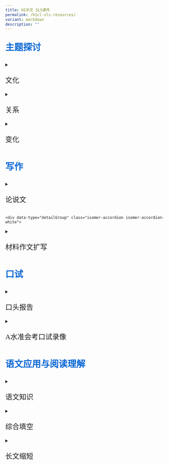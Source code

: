 ```yaml
---
title: H1华文 SLS课件
permalink: /h1cl-sls-resources/
variant: markdown
description: ""
---
```

<p style="color: #0C69D5; font-family: kai; font-size: 28px; font-weight: bold">主题探讨</p>

<div data-type="detailGroup" class="isomer-accordion isomer-accordion-white">
<details class="isomer-details">
<summary><p style="font-family: kai; font-size: 22px;">文化</p></summary>
<div data-type="detailsContent" class="isomer-details-content">
<p>
	
* [把握多元文化的优势](https://vle.learning.moe.edu.sg/moe-library/lesson/view/729f7646-0d91-4913-a611-79d431e4980e/cover)
* [生活语料（文化与生活）一：活动报道](https://vle.learning.moe.edu.sg/moe-library/lesson/view/b6df1cbe-7d6d-46dd-bff5-89f7f327619d/cover)
* [生活语料（文化与生活）二：活动报道](https://vle.learning.moe.edu.sg/moe-library/lesson/view/b6df1cbe-7d6d-46dd-bff5-89f7f327619d/cover)
* [生活语料（文化与生活）三：邀请函](https://vle.learning.moe.edu.sg/moe-library/lesson/view/32c88803-fd41-460c-842c-9d8ab0428230/cover)
* [生活语料（文化与生活）四：活动报道](https://vle.learning.moe.edu.sg/moe-library/lesson/view/b6df1cbe-7d6d-46dd-bff5-89f7f327619d/cover)
	</p></div>
</details>
	
<div data-type="detailGroup" class="isomer-accordion isomer-accordion-white">
<details class="isomer-details">
	<summary><p style="font-family: kai; font-size: 22px;">关系</p></summary>
<div data-type="detailsContent" class="isomer-details-content">
<p>
	
* [网络世界的人际关系](https://vle.learning.moe.edu.sg/moe-library/lesson/view/a1ebdd8b-d67e-4495-a6e3-ad26e53a3d3a/cover)
* [真心对待宠物](https://vle.learning.moe.edu.sg/moe-library/lesson/view/27a51b79-5d1f-4588-9f07-ef08b63d6959/cover)
	
</p></div>
</details>
		<div data-type="detailGroup" class="isomer-accordion isomer-accordion-white">
<details class="isomer-details">
	<summary><p style="font-family: kai; font-size: 22px;">变化</p></summary>
<div data-type="detailsContent" class="isomer-details-content">
<p>
	
* [抓住变化带来的契机](https://vle.learning.moe.edu.sg/moe-library/lesson/view/1b435ff0-5fe7-42c2-a841-a5473582cc57/cover)
* [网络诈骗](https://vle.learning.moe.edu.sg/moe-library/lesson/view/a6f1325e-96c4-405c-baf4-482a45ec6638/cover)
* [消失中的工作](https://vle.learning.moe.edu.sg/moe-library/lesson/view/fe00087f-4bb7-4f46-a814-3875b1a0d0bd/cover)
* [专题报道：传统味道能够代代相传吗？（一）](https://vle.learning.moe.edu.sg/moe-library/lesson/view/a6f1325e-96c4-405c-baf4-482a45ec6638/cover)
	
</p></div>
</details>
			
<p style="color: #0C69D5; font-family: kai; font-size: 28px; font-weight: bold">写作</p>
<div data-type="detailGroup" class="isomer-accordion isomer-accordion-white">
<details class="isomer-details">
<summary><p style="font-family: kai; font-size: 22px;">论说文</p></summary>
<div data-type="detailsContent" class="isomer-details-content">
<p>
	
* [课件一](https://vle.learning.moe.edu.sg/moe-library/lesson/view/e32d1189-2b65-4e9e-9fc6-2f3982236c05/cover)
	</p></div>
</details>
	
	<div data-type="detailGroup" class="isomer-accordion isomer-accordion-white">
<details class="isomer-details">
<summary><p style="font-family: kai; font-size: 22px;">材料作文扩写</p></summary>
<div data-type="detailsContent" class="isomer-details-content">
<p>
	
* [材料作文扩写（一）（混合式教学）](https://vle.learning.moe.edu.sg/moe-library/lesson/view/e9868cbe-54ab-4213-9c81-eaa3eedd79cf/cover)
* [材料作文扩写（二）（混合式教学）](https://vle.learning.moe.edu.sg/moe-library/lesson/view/5c9697ff-ac63-498b-a753-2478ef41a096/cover)
	</p></div>
</details>
	
<p style="color: #0C69D5; font-family: kai; font-size: 28px; font-weight: bold">口试</p>
<div data-type="detailGroup" class="isomer-accordion isomer-accordion-white">
<details class="isomer-details">
<summary><p style="font-family: kai; font-size: 22px;">口头报告</p></summary>
<div data-type="detailsContent" class="isomer-details-content">
<p>

* [口语教学](https://vle.learning.moe.edu.sg/moe-library/lesson/view/82405408-b47c-4f4b-82d2-e209c8884832/cover)
* [新加坡公民的义务](https://vle.learning.moe.edu.sg/moe-library/lesson/view/04a31632-0d94-4c38-8b2f-cc3224841a8c/cover)
* [现代人的阅读习惯](https://vle.learning.moe.edu.sg/moe-library/lesson/view/c391a659-fd02-44df-8e3a-9bc90c6c31dd/cover)
* [亲情](https://vle.learning.moe.edu.sg/moe-library/lesson/view/826b333f-85e5-4430-9406-2fdd20d142a9/cover)
* [社区服务](https://vle.learning.moe.edu.https://vle.learning.moe.edu.sg/moe-library/lesson/view/72bb989a-48bc-4743-8317-9eb870df8ee1/cover)
* [升级再造——环保新理念](https://vle.learning.moe.edu.sg/moe-library/lesson/view/11e710c9-32e1-4503-8986-ad5b59c898ab/cover)
* [携手迈向智慧国](https://vle.learning.moe.edu.sg/moe-library/lesson/view/89818b75-58b8-4e0f-908b-0dee38eec720/cover)
* [让新加坡更健康](https://vle.learning.moe.edu.sg/moe-library/lesson/view/347ab4dd-ce86-414a-8118-a3fddb6ae609/cover)
* [平衡学业与休闲生活](https://vle.learning.moe.edu.sg/moe-library/lesson/view/884aaf2a-db29-41e8-ac5a-f793cb56938a/cover)
* [独特的新加坡文化](https://vle.learning.moe.edu.sg/moe-library/lesson/view/9cd24503-0e88-4023-a795-3a333220ea0a/cover)
* [小贩文化](https://vle.learning.moe.edu.sg/moe-library/lesson/view/416d0626-7796-40ea-ba91-f3b4998ac1c2/cover)
* [新加坡美食天堂](https://vle.learning.moe.edu.sg/moe-library/lesson/view/e90768fc-a002-410b-9e0a-66670d68692e/cover)
* [社区花园，宜居城市](https://vle.learning.moe.edu.sg/moe-library/lesson/view/75b60bae-aa6f-491c-8226-3d580cff52a7/cover)
	</p></div>
</details>
<div data-type="detailGroup" class="isomer-accordion isomer-accordion-white">
<details class="isomer-details">
<summary><p style="font-family: kai; font-size: 22px;">A水准会考口试录像</p></summary>
<div data-type="detailsContent" class="isomer-details-content">
<p>
	
	* [【2020年】科技与生活](https://vle.learning.moe.edu.sg/moe-library/lesson/view/abe3c19f-3d6b-4eb6-ad2b-429ccb710577/cover)	
	* [【2020年】人手短缺](https://vle.learning.moe.edu.sg/moe-library/lesson/view/9739d79f-169b-405f-a56e-3ad2de0098e9/cover)
	* [【2020年】学生领袖](https://vle.learning.moe.edu.sg/moe-library/lesson/view/829387c6-6b99-4dfb-b563-abdd307d2505/cover)
	* [【2020年】自拍文化](https://vle.learning.moe.edu.sg/moe-library/lesson/view/9c9455dc-7afd-4d7b-9cb1-30d48cc538fd/cover)
	* [【2019年】追求爱好](https://vle.learning.moe.edu.sg/moe-library/lesson/view/04d91943-275b-4703-a909-f541287391da/cover)
	* [【2019年】舞台表演](https://vle.learning.moe.edu.sg/moe-library/lesson/view/9e84131b-b6dd-4e60-a051-431df3b36f57/cover)
	* [【2019年】代沟](https://vle.learning.moe.edu.sg/moe-library/lesson/view/1c3d5e1f-9627-4f5f-9945-76aa207edc15/cover)
	* [【2019年】公共条规告示牌](https://vle.learning.moe.edu.sg/moe-library/lesson/view/acd341c8-aeae-40c5-a9d7-0a89d8a9cdec/cover)
	* [【2018年】终身学习](https://vle.learning.moe.edu.sg/moe-library/lesson/view/799a557e-8681-4f58-8422-85d14e8e8e8a/cover)
	* [【2018年】涂鸦](https://vle.learning.moe.edu.sg/moe-library/lesson/view/6ce5e2ac-ec24-4be4-b6ae-b40a675e3403/cover)
	* [【2018年】保持环境清洁](https://vle.learning.moe.edu.sg/moe-library/lesson/view/e9fac245-34b2-4900-b0a6-41f3fad28995/cover)
	</p></div>
</details>
<p style="color: #0C69D5; font-family: kai; font-size: 28px; font-weight: bold">语文应用与阅读理解</p>
<div data-type="detailGroup" class="isomer-accordion isomer-accordion-white">
<details class="isomer-details">
<summary><p style="font-family: kai; font-size: 22px;">语文知识</p></summary>
<div data-type="detailsContent" class="isomer-details-content">
<p>
	
* [十二生肖趣味成语](https://vle.learning.moe.edu.sg/moe-library/lesson/view/f09981fd-0441-438e-b9a0-6c3e32a880be/cover)
	</p></div>
</details>
	
<div data-type="detailGroup" class="isomer-accordion isomer-accordion-white">
<details class="isomer-details">
<summary><p style="font-family: kai; font-size: 22px;">综合填空</p></summary>
<div data-type="detailsContent" class="isomer-details-content">
<p>
	
* [综合填空的作答技巧](https://vle.learning.moe.edu.sg/moe-library/lesson/view/1ec7da7a-40b1-48dd-8b3a-37d3faf7f791/cover)
* [综合填空（一）](https://vle.learning.moe.edu.sg/moe-library/lesson/view/22acd863-b866-48da-8631-774cca920d04/cover)
* [综合填空（二）](https://vle.learning.moe.edu.sg/moe-library/lesson/view/19428f87-c63e-4aa9-b278-20d648eb41f4/cover)
* [综合填空（三）](https://vle.learning.moe.edu.sg/moe-library/lesson/view/7be23e24-84b0-4615-b4e1-a15866fe9459/cover)
* [综合填空（四）](https://vle.learning.moe.edu.sg/moe-library/lesson/view/ce3cf983-d589-4be2-9be8-7e08d61e71c2/cover)
* [综合填空（五）](https://vle.learning.moe.edu.sg/moe-library/lesson/view/9e4b5fd1-f97a-4796-9740-ad21eed3ae1a/cover)
* [综合填空（六）](https://vle.learning.moe.edu.sg/moe-library/lesson/view/4b953356-fc59-4bc9-9a76-86f315ee6019/cover)
* [综合填空（七）](https://vle.learning.moe.edu.sg/moe-library/lesson/view/3ad8cfed-5661-452e-89d3-7204416a56d3/cover)
	</p></div>
</details>

<div data-type="detailGroup" class="isomer-accordion isomer-accordion-white">
<details class="isomer-details">
<summary><p style="font-family: kai; font-size: 22px;">长文缩短</p></summary>
<div data-type="detailsContent" class="isomer-details-content">
<p>
	
* [长文缩短（一）](https://vle.learning.moe.edu.sg/moe-library/lesson/view/e3bb44c5-8665-4460-a30c-b7dcec9c480d/cover)
* [长文缩短（二）](https://vle.learning.moe.edu.sg/moe-library/lesson/view/16298272-e645-42de-ba91-8a9cbe2a7a27/cover)
	</p></div></details></div></div></div></div></div></div></div></div></div></div>